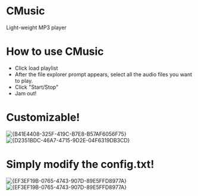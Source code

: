 # CMusic
Light-weight MP3 player

# How to use CMusic
- Click load playlist
- After the file explorer prompt appears, select all the audio files you want to play.
- Click "Start/Stop"
- Jam out!

# Customizable!
![{B41E4408-325F-419C-B7E8-B57AF6056F75}](https://github.com/user-attachments/assets/570a1811-9dc2-4c0c-9777-cffe0503f468)
![{D2351BDC-46A7-4715-9D2E-04F6319DB3CD}](https://github.com/user-attachments/assets/3e74d0bb-4ad8-4fb0-ba33-7bb3e5a60216)

# Simply modify the config.txt!
![{EF3EF19B-0765-4743-907D-89E5FFD8977A}](https://github.com/user-attachments/assets/ec6ba7a0-4341-4d81-8791-a454dc66165a)
![{EF3EF19B-0765-4743-907D-89E5FFD8977A}](https://github.com/user-attachments/assets/45b9fd2c-3079-4a4c-8c80-3c3b65200c66)


